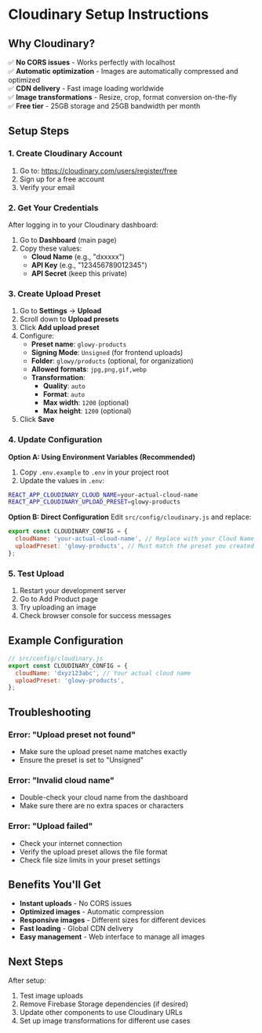 # Cloudinary Setup Instructions

## Why Cloudinary?
✅ **No CORS issues** - Works perfectly with localhost  
✅ **Automatic optimization** - Images are automatically compressed and optimized  
✅ **CDN delivery** - Fast image loading worldwide  
✅ **Image transformations** - Resize, crop, format conversion on-the-fly  
✅ **Free tier** - 25GB storage and 25GB bandwidth per month  

## Setup Steps

### 1. Create Cloudinary Account
1. Go to: https://cloudinary.com/users/register/free
2. Sign up for a free account
3. Verify your email

### 2. Get Your Credentials
After logging in to your Cloudinary dashboard:
1. Go to **Dashboard** (main page)
2. Copy these values:
   - **Cloud Name** (e.g., "dxxxxx")
   - **API Key** (e.g., "123456789012345")
   - **API Secret** (keep this private)

### 3. Create Upload Preset
1. Go to **Settings** → **Upload**
2. Scroll down to **Upload presets**
3. Click **Add upload preset**
4. Configure:
   - **Preset name**: `glowy-products`
   - **Signing Mode**: `Unsigned` (for frontend uploads)
   - **Folder**: `glowy/products` (optional, for organization)
   - **Allowed formats**: `jpg,png,gif,webp`
   - **Transformation**: 
     - **Quality**: `auto`
     - **Format**: `auto`
     - **Max width**: `1200` (optional)
     - **Max height**: `1200` (optional)
5. Click **Save**

### 4. Update Configuration

**Option A: Using Environment Variables (Recommended)**
1. Copy `.env.example` to `.env` in your project root
2. Update the values in `.env`:
```bash
REACT_APP_CLOUDINARY_CLOUD_NAME=your-actual-cloud-name
REACT_APP_CLOUDINARY_UPLOAD_PRESET=glowy-products
```

**Option B: Direct Configuration**
Edit `src/config/cloudinary.js` and replace:
```javascript
export const CLOUDINARY_CONFIG = {
  cloudName: 'your-actual-cloud-name', // Replace with your Cloud Name
  uploadPreset: 'glowy-products', // Must match the preset you created
};
```

### 5. Test Upload
1. Restart your development server
2. Go to Add Product page
3. Try uploading an image
4. Check browser console for success messages

## Example Configuration
```javascript
// src/config/cloudinary.js
export const CLOUDINARY_CONFIG = {
  cloudName: 'dxyz123abc', // Your actual cloud name
  uploadPreset: 'glowy-products',
};
```

## Troubleshooting

### Error: "Upload preset not found"
- Make sure the upload preset name matches exactly
- Ensure the preset is set to "Unsigned"

### Error: "Invalid cloud name"
- Double-check your cloud name from the dashboard
- Make sure there are no extra spaces or characters

### Error: "Upload failed"
- Check your internet connection
- Verify the upload preset allows the file format
- Check file size limits in your preset settings

## Benefits You'll Get
- **Instant uploads** - No CORS issues
- **Optimized images** - Automatic compression
- **Responsive images** - Different sizes for different devices
- **Fast loading** - Global CDN delivery
- **Easy management** - Web interface to manage all images

## Next Steps
After setup:
1. Test image uploads
2. Remove Firebase Storage dependencies (if desired)
3. Update other components to use Cloudinary URLs
4. Set up image transformations for different use cases

